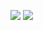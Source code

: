 
<a href="https://portal.azure.com/#create/Microsoft.Template/uri/https%3A%2F%2Fraw.githubusercontent.com%2FZaid-Safadi%2Fclt-meetup-IaaS-lab%2Fmaster%2FTemplateDeployment%2Fvnet-vm-Enviornment%2Fazuredeploy.json"><img src="https://camo.githubusercontent.com/9285dd3998997a0835869065bb15e5d500475034/687474703a2f2f617a7572656465706c6f792e6e65742f6465706c6f79627574746f6e2e706e67" data-canonical-src="http://azuredeploy.net/deploybutton.png" style="max-width:100%;"></a> <a href="http://armviz.io/#/?load=https%3A%2F%2Fraw.githubusercontent.com%2FZaid-Safadi%2Fclt-meetup-IaaS-lab%2Fmaster%2FTemplateDeployment%2Fvnet-vm-Enviornment%2Fazuredeploy.json">
    <img src="https://camo.githubusercontent.com/536ab4f9bc823c2e0ce72fb610aafda57d8c6c12/687474703a2f2f61726d76697a2e696f2f76697375616c697a65627574746f6e2e706e67" data-canonical-src="http://armviz.io/visualizebutton.png" style="max-width:100%;">
</a>
